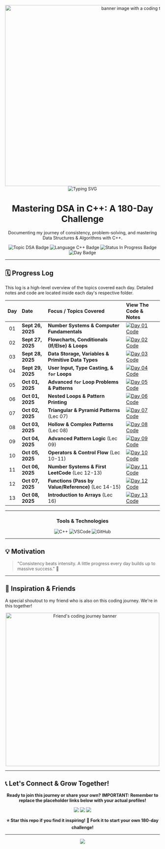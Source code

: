 <div align="center">
  <img width="1022" height="590" alt="banner image with a coding theme and the text 'Development'" src="https://github.com/user-attachments/assets/0bb94ed8-163c-4260-b104-baedd34c4ad9" />
  <img src="https://readme-typing-svg.herokuapp.com/api?font=Poppins&size=30&duration=4000&color=00C2FF&center=true&vCenter=true&width=800&lines=🚀+Sinanaag's+180+Days+of+DSA+in+C++;📚+Building+Logic+One+Day+at+a+Time;🔥+Consistency+%3D+Growth" alt="Typing SVG" />
  <h1>Mastering DSA in C++: A 180-Day Challenge</h1>
  <p>Documenting my journey of consistency, problem-solving, and mastering Data Structures & Algorithms with C++.</p>
  <p>
    <img src="https://img.shields.io/badge/Topic-Data%20Structures%20%26%20Algorithms-blue?style=for-the-badge" alt="Topic DSA Badge"/>
    <img src="https://img.shields.io/badge/Language-C%2B%2B-blue?style=for-the-badge&logo=c%2B%2B&logoColor=white" alt="Language C++ Badge"/>
    <img src="https://img.shields.io/badge/Status-In%20Progress-green?style=for-the-badge" alt="Status In Progress Badge"/>
    <img src="https://img.shields.io/badge/Day-13%2F180-brightgreen?style=for-the-badge" alt="Day Badge"/>
  </p>
</div>

---

## 🗓️ Progress Log

This log is a high-level overview of the topics covered each day. Detailed notes and code are located inside each day's respective folder.

| Day | Date                 | Focus / Topics Covered                                         | View The Code & Notes                                  |
|:---:|:---------------------|:---------------------------------------------------------------|:-------------------------------------------------------|
| 01  | **Sept 26, 2025** | **Number Systems & Computer Fundamentals** | [![Day 01 Code][shield]](./Day_1/)                      |
| 02  | **Sept 27, 2025** | **Flowcharts, Conditionals (If/Else) & Loops** | [![Day 02 Code][shield]](./Day_2/)                      |
| 03  | **Sept 28, 2025** | **Data Storage, Variables & Primitive Data Types** | [![Day 03 Code][shield]](./Day_3/)                      |
| 04  | **Sept 29, 2025** | **User Input, Type Casting, & `for` Loops** | [![Day 04 Code][shield]](./Day_4/)                      |
| 05  | **Oct 01, 2025** | **Advanced `for` Loop Problems & Patterns** | [![Day 05 Code][shield]](./Day_5/)                      |
| 06  | **Oct 01, 2025** | **Nested Loops & Pattern Printing** | [![Day 06 Code][shield]](./Day_6/)                      |
| 07  | **Oct 02, 2025** | **Triangular & Pyramid Patterns** (Lec 07) | [![Day 07 Code][shield]](./Day_7/)                      |
| 08  | **Oct 03, 2025** | **Hollow & Complex Patterns** (Lec 08) | [![Day 08 Code][shield]](./Day_8/)                      |
| 09  | **Oct 04, 2025** | **Advanced Pattern Logic** (Lec 09) | [![Day 09 Code][shield]](./Day_9/)                      |
| 10  | **Oct 05, 2025** | **Operators & Control Flow** (Lec 10-11) | [![Day 10 Code][shield]](./Day_10/)                     |
| 11  | **Oct 06, 2025** | **Number Systems & First LeetCode** (Lec 12-13) | [![Day 11 Code][shield]](./Day_11/)                     |
| 12  | **Oct 07, 2025** | **Functions (Pass by Value/Reference)** (Lec 14-15) | [![Day 12 Code][shield]](./Day_12/)                     |
| 13  | **Oct 08, 2025** | **Introduction to Arrays** (Lec 16) | [![Day 13 Code][shield]](./Day_13/)                     |


---

<div align="center">
  <h3>Tools & Technologies</h3>
  <p>
    <img src="https://img.shields.io/badge/C%2B%2B-00599C?style=for-the-badge&logo=c%2B%2B&logoColor=white" alt="C++"/>
    <img src="https://img.shields.io/badge/Visual_Studio_Code-007ACC?style=for-the-badge&logo=visual-studio-code&logoColor=white" alt="VSCode"/>
    <img src="https://img.shields.io/badge/GitHub-181717?style=for-the-badge&logo=github&logoColor=white" alt="GitHub"/>
  </p>
</div>

---
## 💡 Motivation  

> "Consistency beats intensity. A little progress every day builds up to massive success." 🚀  

---

## 🤝 Inspiration & Friends

A special shoutout to my friend who is also on this coding journey. We're in this together!

<div align="center">
  <img src="https://share.google/images/A77f6D6U6853DTgtc" alt="Friend's coding journey banner" width="500"/>
</div>

---

## 📞 Let's Connect & Grow Together!

<div align="center">

**Ready to join this journey or share your own?**
**IMPORTANT: Remember to replace the placeholder links below with your actual profiles!**
<p>
  <a href="https://www.linkedin.com/in/YOUR-LINKEDIN-USERNAME/"><img src="https://img.shields.io/badge/LinkedIn-0A66C2?style=for-the-badge&logo=linkedin&logoColor=white"/></a>
  <a href="mailto:your.email@example.com"><img src="https://img.shields.io/badge/Email-EA4335?style=for-the-badge&logo=gmail&logoColor=white"/></a>
  <a href="https://github.com/YOUR-GITHUB-USERNAME"><img src="https://img.shields.io/badge/GitHub-181717?style=for-the-badge&logo=github&logoColor=white"/></a>
</p>

**⭐ Star this repo if you find it inspiring!** **🍴 Fork it to start your own 180-day challenge!**

</div>

---

<div align="center">
<img src="https://capsule-render.vercel.app/api?type=waving&color=gradient&customColorList=6,11,20&height=120&section=footer&animation=twinkling"/>
</div>

[shield]: https://img.shields.io/badge/Code%20&%20Notes-►-9cf?style=for-the-badge&logo=github
